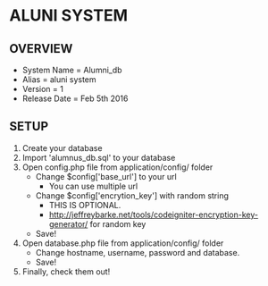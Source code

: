 # ALUNI SYSTEM

## OVERVIEW
* System Name  = Alumni_db
* Alias        = aluni system
* Version      = 1
* Release Date = Feb 5th 2016


## SETUP
1. Create your database
2. Import 'alumnus_db.sql' to your database
3. Open config.php file from application/config/ folder
   * Change $config['base_url'] to your url 
     - You can use multiple url
   * Change $config['encrytion_key'] with random string
     - THIS IS OPTIONAL.
     - http://jeffreybarke.net/tools/codeigniter-encryption-key-generator/ for random key
   * Save!
4. Open database.php file from application/config/ folder
   * Change hostname, username, password and database.
   * Save!
5. Finally, check them out!
